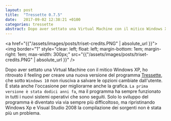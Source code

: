 ```yaml
---
layout: post
title:  "Tressette 0.7.5"
date:   2017-09-02 12:38:21 +0100
categories: tressette
abstract: Dopo aver settato una Virtual Machine con il mitico Windows XP, ho ritrovato il feeling per creare una nuova versione del programma Tressette
---
```


<a href="{{"/assets/images/posts/triset-credits.PNG" | absolute_url }}">
<img border="1" style="clear: left; float: left; margin-bottom: 1em; margin-right: 1em; max-width: 300px;" src="{{"/assets/images/posts/triset-credits.PNG" | absolute_url }}" /></a>

Dopo aver settato una Virtual Machine con il mitico Windows XP, ho ritrovato il feeling per creare una nuova versione del programma 
[Tressette][tre-download], che sotto `Windows 10` non riusciva a salvare 
le opzioni cambiate dall'utente. È stata anche l'occasione per migliorarne anche la grafica. `La prima versione è stata dodici anni fa`,
ma il programma ha sempre funzionato in tutti i nuovi sistemi operativi che sono seguiti. Solo lo sviluppo del programma è diventato via via sempre 
più difficoltoso, ma ripristinando Windows Xp e Visual Studio 2008 la compilazione dei sorgenti non è stata più un problema.   

[tre-download]: http://sourceforge.net/projects/tressette/files/latest/download